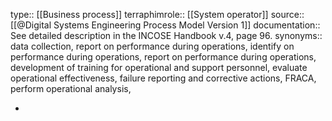 type:: [[Business process]]
terraphimrole:: [[System operator]]
source:: [[@Digital Systems Engineering Process Model Version 1]]
documentation:: See detailed description in the INCOSE Handbook v.4, page 96.
synonyms:: data collection, report on performance during operations, identify on performance during operations,  report on performance during operations, development of training for operational and support personnel, evaluate operational effectiveness, failure reporting and corrective actions, FRACA, perform operational analysis,

-
